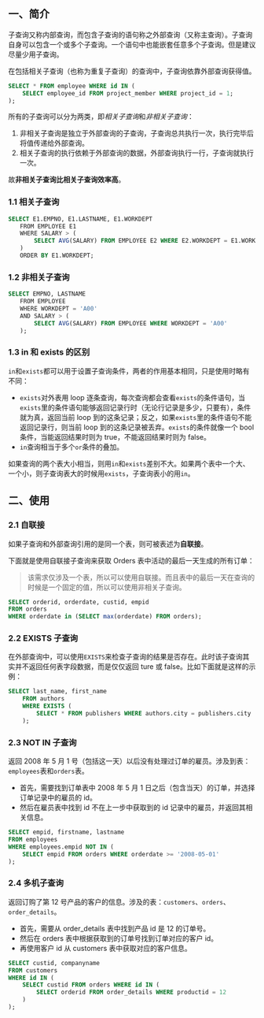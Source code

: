 ## 一、简介

子查询又称内部查询，而包含子查询的语句称之外部查询（又称主查询）。子查询自身可以包含一个或多个子查询。一个语句中也能嵌套任意多个子查询。但是建议尽量少用子查询。

在包括相关子查询（也称为重复子查询）的查询中，子查询依靠外部查询获得值。

```sql
SELECT * FROM employee WHERE id IN (
    SELECT employee_id FROM project_member WHERE project_id = 1;
);
```

所有的子查询可以分为两类，即*相关子查询*和*非相关子查询*：

1. 非相关子查询是独立于外部查询的子查询，子查询总共执行一次，执行完毕后将值传递给外部查询。
2. 相关子查询的执行依赖于外部查询的数据，外部查询执行一行，子查询就执行一次。

故**非相关子查询比相关子查询效率高**。

### 1.1 相关子查询

```sql
SELECT E1.EMPNO, E1.LASTNAME, E1.WORKDEPT 
　　FROM EMPLOYEE E1 
　　WHERE SALARY > (
　　    SELECT AVG(SALARY) FROM EMPLOYEE E2 WHERE E2.WORKDEPT = E1.WORKDEPT
　　) 
　　ORDER BY E1.WORKDEPT;
```

### 1.2 非相关子查询

```sql
SELECT EMPNO, LASTNAME
　　FROM EMPLOYEE 
　　WHERE WORKDEPT = 'A00' 
　　AND SALARY > (
　　    SELECT AVG(SALARY) FROM EMPLOYEE WHERE WORKDEPT = 'A00'
　　);
```

### 1.3 in 和 exists 的区别

`in`和`exists`都可以用于设置子查询条件，两者的作用基本相同，只是使用时略有不同：

* `exists`对外表用 loop 逐条查询，每次查询都会查看`exists`的条件语句，当`exists`里的条件语句能够返回记录行时（无论行记录是多少，只要有），条件就为真，返回当前 loop 到的这条记录；反之，如果`exists`里的条件语句不能返回记录行，则当前 loop 到的这条记录被丢弃。`exists`的条件就像一个 bool 条件，当能返回结果时则为 true，不能返回结果时则为 false。
* `in`查询相当于多个`or`条件的叠加。

如果查询的两个表大小相当，则用`in`和`exists`差别不大。如果两个表中一个大、一个小，则子查询表大的时候用`exists`，子查询表小的用`in`。

## 二、使用

### 2.1 自联接

如果子查询和外部查询引用的是同一个表，则可被表述为**自联接**。

下面就是使用自联接子查询来获取 Orders 表中活动的最后一天生成的所有订单：
    
> 该需求仅涉及一个表，所以可以使用自联接。而且表中的最后一天在查询的时候是一个固定的值，所以可以使用非相关子查询。

```sql
SELECT orderid, orderdate, custid, empid 
FROM orders
WHERE orderdate in (SELECT max(orderdate) FROM orders);
```

### 2.2 EXISTS 子查询

在外部查询中，可以使用`EXISTS`来检查子查询的结果是否存在。此时该子查询其实并不返回任何表字段数据，而是仅仅返回 ture 或 false。比如下面就是这样的示例：

```sql
SELECT last_name, first_name
    FROM authors
    WHERE EXISTS (
        SELECT * FROM publishers WHERE authors.city = publishers.city
    );
```

### 2.3 NOT IN 子查询

返回 2008 年 5 月 1 号（包括这一天）以后没有处理过订单的雇员。涉及到表：`employees`表和`orders`表。
    
* 首先，需要找到订单表中 2008 年 5 月 1 日之后（包含当天）的订单，并选择订单记录中的雇员的 id。
* 然后在雇员表中找到 id 不在上一步中获取到的 id 记录中的雇员，并返回其相关信息。
    
```sql
SELECT empid, firstname, lastname
FROM employees
WHERE employees.empid NOT IN (
    SELECT empid FROM orders WHERE orderdate >= '2008-05-01'
);
```

### 2.4 多机子查询

返回订购了第 12 号产品的客户的信息。涉及的表：`customers`、`orders`、`order_details`。
    
* 首先，需要从 order_details 表中找到产品 id 是 12 的订单号。
* 然后在 orders 表中根据获取到的订单号找到订单对应的客户 id。
* 再使用客户 id 从 customers 表中获取对应的客户信息。
    
```sql
SELECT custid, companyname
FROM customers
WHERE id IN (
    SELECT custid FROM orders WHERE id IN (
        SELECT orderid FROM order_details WHERE productid = 12
    )
);
```


